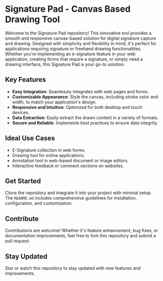 # Signature Pad - Canvas Based Drawing Tool

Welcome to the Signature Pad repository! This innovative tool provides a smooth and responsive canvas-based solution for digital signature capture and drawing. Designed with simplicity and flexibility in mind, it's perfect for applications requiring signature or freehand drawing functionalities. Whether you're implementing an e-signature feature in your web application, creating forms that require a signature, or simply need a drawing interface, this Signature Pad is your go-to solution.

## Key Features
- **Easy Integration**: Seamlessly integrates with web pages and forms.
- **Customizable Appearance**: Style the canvas, including stroke color and width, to match your application's design.
- **Responsive and Intuitive**: Optimized for both desktop and touch devices.
- **Data Extraction**: Easily extract the drawn content in a variety of formats.
- **Secure and Reliable**: Implements best practices to ensure data integrity.

## Ideal Use Cases
- E-Signature collection in web forms.
- Drawing tool for online applications.
- Annotation tool in web-based document or image editors.
- Interactive feedback or comment sections on websites.

## Get Started
Clone the repository and integrate it into your project with minimal setup. The `README.md` includes comprehensive guidelines for installation, configuration, and customization.

## Contribute
Contributions are welcome! Whether it's feature enhancement, bug fixes, or documentation improvements, feel free to fork this repository and submit a pull request.

## Stay Updated
Star or watch this repository to stay updated with new features and improvements.

